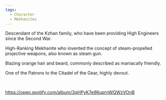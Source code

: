 ```yaml
---
tags:
  - Character
  - Mekhanites
---
```


Descendant of the Kzhan family, who have been providing High Engineers since the Second War. 

High-Ranking Mekhanite who invented the concept of steam-propelled projective weapons, also known as steam gun.

Blazing orange hair and beard, commonly described as maniacally friendly. 

One of the Patrons to the Citadel of the Gear, highly devout. 

 

https://open.spotify.com/album/3qHPyK7e96uprnWQWzVOnB
